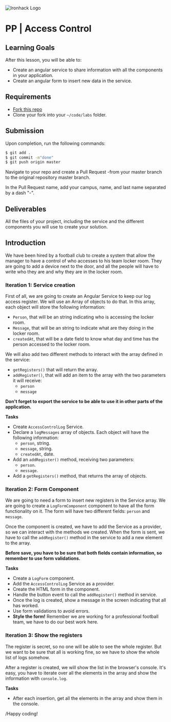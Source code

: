 ![Ironhack Logo](https://i.imgur.com/1QgrNNw.png)

# PP | Access Control

## Learning Goals

After this lesson, you will be able to:

- Create an angular service to share information with all the components in your application.
- Create an angular form to insert new data in the service.

## Requirements

- [Fork this repo](https://guides.github.com/activities/forking/)
- Clone your fork into your `~/code/labs` folder.

## Submission

Upon completion, run the following commands:

```bash
$ git add .
$ git commit -m"done"
$ git push origin master
```

Navigate to your repo and create a Pull Request -from your master branch to the original repository master branch.

In the Pull Request name, add your campus, name, and last name separated by a dash "-".

## Deliverables

All the files of your project, including the service and the different components you will use to create your solution.

## Introduction

We have been hired by a football club to create a system that allow the manager to have a control of who accesses to his team locker room. They are going to add a device next to the door, and all the people will have to write who they are and why they are in the locker room.

### Iteration 1: Service creation

First of all, we are going to create an Angular Service to keep our log access register. We will use an Array of objects to do that. In this array, each object will store the following information:

- `Person`, that will be an string indicating who is accessing the locker room.
- `Message`, that will be an string to indicate what are they doing in the locker room.
- `createdAt`, that will be a date field to know what day and time has the person accessed to the locker room.

We will also add two different methods to interact with the array defined in the service:

- `getRegisters()` that will return the array.
- `addRegister()`, that will add an item to the array with the two parameters it will receive:
  - `person`
  - `message`

**Don't forget to export the service to be able to use it in other parts of the application.**

**Tasks**

- Create `AccessControlLog` Service.
- Declare a `logMessages` array of objects. Each object will have the following information:
  - `person`, string.
  - `message`, string.
  - `createdAt`, date.
- Add an `addRegister()` method, receiving two parameters:
  - `person`.
  - `message`.
- Add a `getRegisters()` method, that returns the array of objects.

### Iteration 2: Form Component

We are going to need a form to insert new registers in the Service array. We are going to create a `LogFormComponent` component to have all the form functionality on it. The form will have two different fields: `person` and `message`.

Once the component is created, we have to add the Service as a provider, so we can interact with the methods we created. When the form is sent, we have to call the `addRegister()` method in the service to add a new element to the array.

**Before save, you have to be sure that both fields contain information, so remember to use form validations.**

**Tasks**

- Create a `LogForm` component.
- Add the `AccessControlLog` Service as a provider.
- Create the HTML form in the component.
- Handle the button event to call the `addRegister()` method in service.
- Once the log is created, show a message in the screen indicating that all has worked.
- Use form validations to avoid errors.
- **Style the form!** Remember we are working for a professional football team, we have to do our best work here.

### Iteration 3: Show the registers

The register is secret, so no one will be able to see the whole register. But we want to be sure that all is working fine, so we have to show the whole list of logs somehow.

After a register is created, we will show the list in the browser's console. It's easy, you have to iterate over all the elements in the array and show the information with `console.log`.

**Tasks**

- After each insertion, get all the elements in the array and show them in the console.

/Happy coding!
